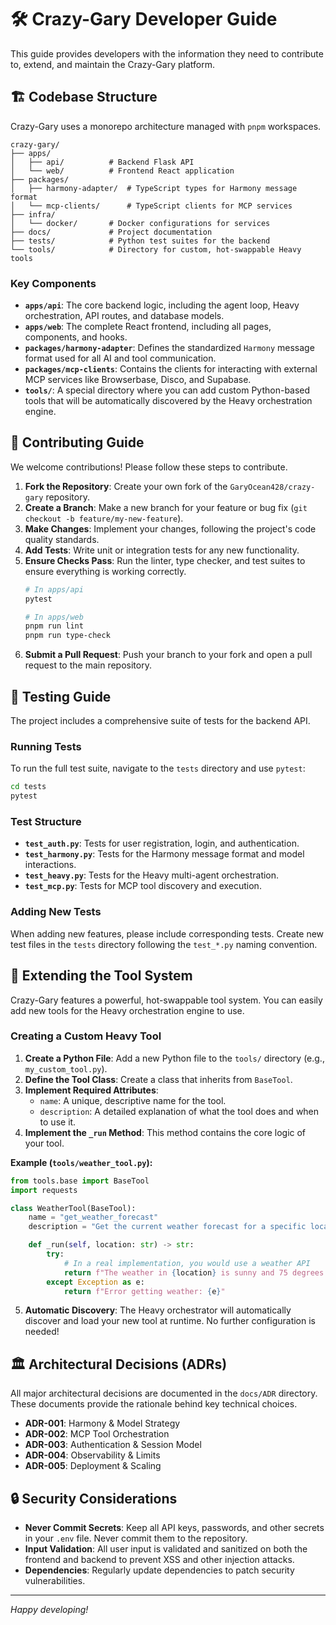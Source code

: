 # 🛠️ Crazy-Gary Developer Guide

This guide provides developers with the information they need to contribute to, extend, and maintain the Crazy-Gary platform.

## 🏗️ **Codebase Structure**

Crazy-Gary uses a monorepo architecture managed with `pnpm` workspaces.

```
crazy-gary/
├── apps/
│   ├── api/          # Backend Flask API
│   └── web/          # Frontend React application
├── packages/
│   ├── harmony-adapter/  # TypeScript types for Harmony message format
│   └── mcp-clients/      # TypeScript clients for MCP services
├── infra/
│   └── docker/       # Docker configurations for services
├── docs/             # Project documentation
├── tests/            # Python test suites for the backend
└── tools/            # Directory for custom, hot-swappable Heavy tools
```

### **Key Components**
- **`apps/api`**: The core backend logic, including the agent loop, Heavy orchestration, API routes, and database models.
- **`apps/web`**: The complete React frontend, including all pages, components, and hooks.
- **`packages/harmony-adapter`**: Defines the standardized `Harmony` message format used for all AI and tool communication.
- **`packages/mcp-clients`**: Contains the clients for interacting with external MCP services like Browserbase, Disco, and Supabase.
- **`tools/`**: A special directory where you can add custom Python-based tools that will be automatically discovered by the Heavy orchestration engine.

## 🤝 **Contributing Guide**

We welcome contributions! Please follow these steps to contribute.

1. **Fork the Repository**: Create your own fork of the `GaryOcean428/crazy-gary` repository.
2. **Create a Branch**: Make a new branch for your feature or bug fix (`git checkout -b feature/my-new-feature`).
3. **Make Changes**: Implement your changes, following the project's code quality standards.
4. **Add Tests**: Write unit or integration tests for any new functionality.
5. **Ensure Checks Pass**: Run the linter, type checker, and test suites to ensure everything is working correctly.
   ```bash
   # In apps/api
   pytest

   # In apps/web
   pnpm run lint
   pnpm run type-check
   ```
6. **Submit a Pull Request**: Push your branch to your fork and open a pull request to the main repository.

## 🧪 **Testing Guide**

The project includes a comprehensive suite of tests for the backend API.

### **Running Tests**
To run the full test suite, navigate to the `tests` directory and use `pytest`:

```bash
cd tests
pytest
```

### **Test Structure**
- **`test_auth.py`**: Tests for user registration, login, and authentication.
- **`test_harmony.py`**: Tests for the Harmony message format and model interactions.
- **`test_heavy.py`**: Tests for the Heavy multi-agent orchestration.
- **`test_mcp.py`**: Tests for MCP tool discovery and execution.

### **Adding New Tests**
When adding new features, please include corresponding tests. Create new test files in the `tests` directory following the `test_*.py` naming convention.

## 🔧 **Extending the Tool System**

Crazy-Gary features a powerful, hot-swappable tool system. You can easily add new tools for the Heavy orchestration engine to use.

### **Creating a Custom Heavy Tool**
1. **Create a Python File**: Add a new Python file to the `tools/` directory (e.g., `my_custom_tool.py`).
2. **Define the Tool Class**: Create a class that inherits from `BaseTool`.
3. **Implement Required Attributes**:
   - `name`: A unique, descriptive name for the tool.
   - `description`: A detailed explanation of what the tool does and when to use it.
4. **Implement the `_run` Method**: This method contains the core logic of your tool.

**Example (`tools/weather_tool.py`):**
```python
from tools.base import BaseTool
import requests

class WeatherTool(BaseTool):
    name = "get_weather_forecast"
    description = "Get the current weather forecast for a specific location. Use this for any questions about weather."

    def _run(self, location: str) -> str:
        try:
            # In a real implementation, you would use a weather API
            return f"The weather in {location} is sunny and 75 degrees."
        except Exception as e:
            return f"Error getting weather: {e}"
```

5. **Automatic Discovery**: The Heavy orchestrator will automatically discover and load your new tool at runtime. No further configuration is needed!

## 🏛️ **Architectural Decisions (ADRs)**

All major architectural decisions are documented in the `docs/ADR` directory. These documents provide the rationale behind key technical choices.

- **ADR-001**: Harmony & Model Strategy
- **ADR-002**: MCP Tool Orchestration
- **ADR-003**: Authentication & Session Model
- **ADR-004**: Observability & Limits
- **ADR-005**: Deployment & Scaling

## 🔒 **Security Considerations**

- **Never Commit Secrets**: Keep all API keys, passwords, and other secrets in your `.env` file. Never commit them to the repository.
- **Input Validation**: All user input is validated and sanitized on both the frontend and backend to prevent XSS and other injection attacks.
- **Dependencies**: Regularly update dependencies to patch security vulnerabilities.

---

*Happy developing!*

